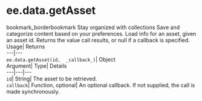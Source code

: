  
#  ee.data.getAsset
bookmark_borderbookmark Stay organized with collections  Save and categorize content based on your preferences.
Load info for an asset, given an asset id. 
Returns the value call results, or null if a callback is specified.
Usage| Returns  
---|---  
`ee.data.getAsset(id,  _callback_)`| Object  
Argument| Type| Details  
---|---|---  
`id`| String| The asset to be retrieved.  
`callback`| Function, optional| An optional callback. If not supplied, the call is made synchronously.  

